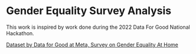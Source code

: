 # Gender Equality Survey Analysis

This work is inspired by work done during the 2022 Data For Good National Hackathon.

[Dataset by Data for Good at Meta, Survey on Gender Equality At Home](https://data.humdata.org/dataset/survey-on-gender-equality-at-home)

